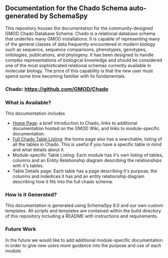## Documentation for the Chado Schema auto-generated by SchemaSpy

This repository houses the documentation for the community-designed GMOD Chado Database Schema. Chado is a relational database schema that underlies many GMOD installations. It is capable of representing many of the general classes of data frequently encountered in modern biology such as sequence, sequence comparisons, phenotypes, genotypes, ontologies, publications, and phylogeny. It has been designed to handle complex representations of biological knowledge and should be considered one of the most sophisticated relational schemas currently available in molecular biology. The price of this capability is that the new user must spend some time becoming familiar with its fundamentals.

### Chado: https://github.com/GMOD/Chado

### What is Available?
This documentation includes 
- [Home Page](https://laceysanderson.github.io/chado-docs/index.html): a brief introduction to Chado, links to additional documentation hosted on the GMOD Wiki, and links to module-specific documentation.
- [Full Chado Table Listing](https://laceysanderson.github.io/chado-docs/index.html): the home page also has a searchable, listing of all the tables in Chado. This is useful if you have a specific table in mind and what details about it.
- Module-specific Table Listing: Each module has it's own listing of tables, columns and an Entity Relationship diagram describing the relationships with it's tables.
- Table Details page: Each table has a page describing it's purpose, the columns and indedices it has and an entity relationship diagram describing how it fits into the full chado schema.

### How is it Generated?
This documentation is generated using SchemaSpy 6.0 and our own custom templates. All scripts and templates are contained within the build directory of this repository including a README with instructions and requirements.

### Future Work
In the future we would like to add additional module-specific documentation in order to give new users more guidance into the purpose and use of each module.
